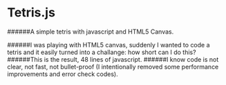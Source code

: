 Tetris.js
=========

######A simple tetris with javascript and HTML5 Canvas.

######I was playing with HTML5 canvas, suddenly I wanted to code a tetris and it easily turned into a challange: how short can I do this?
######This is the result, 48 lines of javascript.
######I know code is not clear, not fast, not bullet-proof (I intentionally removed some performance improvements and error check codes).
